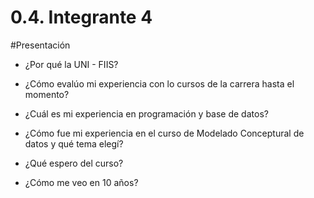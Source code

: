 # 0.4. Integrante 4

#Presentación
 - ¿Por qué la UNI - FIIS?
 
 - ¿Cómo evalúo mi experiencia con lo cursos de la carrera hasta el momento?

 - ¿Cuál es mi experiencia en programación y base de datos?

 - ¿Cómo fue mi experiencia en el curso de Modelado Conceptural de datos y qué tema elegí?

 - ¿Qué espero del curso?

 - ¿Cómo me veo en 10 años?